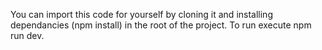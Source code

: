 You can import this code for yourself by cloning it and installing dependancies (npm install) in the root of the project.
To run execute npm run dev.
